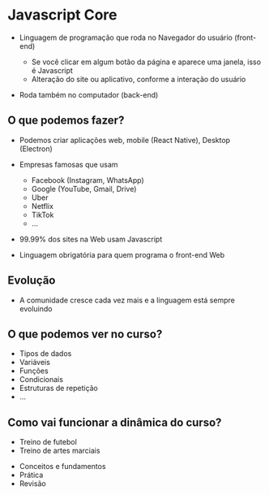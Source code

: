 # Javascript Core

* Linguagem de programação que roda no Navegador do usuário (front-end)
    * Se você clicar em algum botão da página e aparece uma janela, isso é Javascript
    * Alteração do site ou aplicativo, conforme a interação do usuário

* Roda também no computador (back-end)

## O que podemos fazer?

* Podemos criar aplicações web, mobile (React Native), Desktop (Electron)
* Empresas famosas que usam
    * Facebook (Instagram, WhatsApp)
    * Google (YouTube, Gmail, Drive)
    * Uber
    * Netflix
    * TikTok
    * ...

* 99.99% dos sites na Web usam Javascript
* Linguagem obrigatória para quem programa o front-end Web

## Evolução

* A comunidade cresce cada vez mais e a linguagem está sempre evoluindo

## O que podemos ver no curso?

- Tipos de dados
- Variáveis
- Funções
- Condicionais
- Estruturas de repetição
- ...

## Como vai funcionar a dinâmica do curso?

- Treino de futebol
- Treino de artes marciais

* Conceitos e fundamentos
* Prática
* Revisão